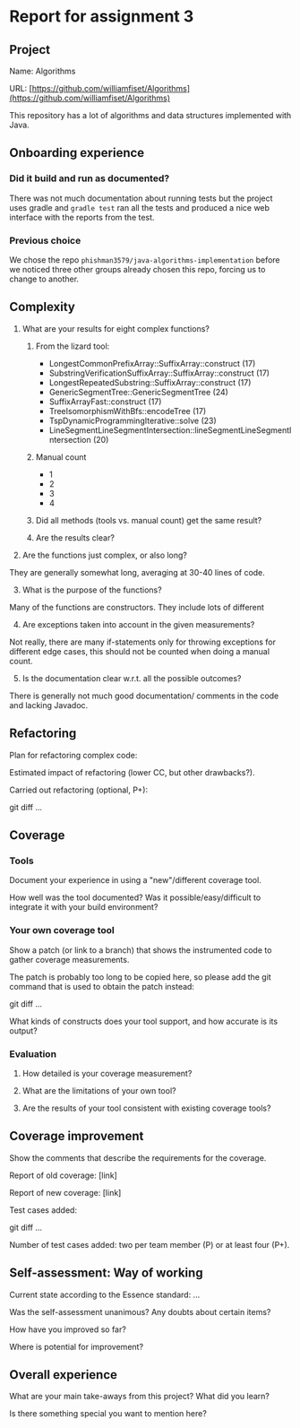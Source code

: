 # Report for assignment 3

## Project

Name: Algorithms

URL: [https://github.com/williamfiset/Algorithms](https://github.com/williamfiset/Algorithms)

This repository has a lot of algorithms and data structures implemented with Java.

## Onboarding experience

### Did it build and run as documented?

There was not much documentation about running tests but the project uses gradle and `gradle test` ran all the tests and produced a nice web interface with the reports from the test.

### Previous choice

We chose the repo `phishman3579/java-algorithms-implementation` before we noticed three other groups already chosen this repo, forcing us to change to another.

## Complexity

1. What are your results for eight complex functions?
   1. From the lizard tool:
      * LongestCommonPrefixArray::SuffixArray::construct (17)
      * SubstringVerificationSuffixArray::SuffixArray::construct (17)
      * LongestRepeatedSubstring::SuffixArray::construct (17)
      * GenericSegmentTree::GenericSegmentTree (24)
      * SuffixArrayFast::construct (17)
      * TreeIsomorphismWithBfs::encodeTree (17)
      * TspDynamicProgrammingIterative::solve (23)
      * LineSegmentLineSegmentIntersection::lineSegmentLineSegmentIntersection (20)
   2. Manual count
      * 1
      * 2
      * 3
      * 4
   3. Did all methods (tools vs. manual count) get the same result?

   4. Are the results clear?

2. Are the functions just complex, or also long?

They are generally somewhat long, averaging at 30-40 lines of code.

3. What is the purpose of the functions?

Many of the functions are constructors. They include lots of different

4. Are exceptions taken into account in the given measurements?

Not really, there are many if-statements only for throwing exceptions for different edge cases, this should not be counted when doing a manual count.

5. Is the documentation clear w.r.t. all the possible outcomes?

There is generally not much good documentation/ comments in the code and lacking Javadoc.

## Refactoring

Plan for refactoring complex code:

Estimated impact of refactoring (lower CC, but other drawbacks?).

Carried out refactoring (optional, P+):

git diff ...

## Coverage

### Tools

Document your experience in using a "new"/different coverage tool.

How well was the tool documented? Was it possible/easy/difficult to
integrate it with your build environment?

### Your own coverage tool

Show a patch (or link to a branch) that shows the instrumented code to
gather coverage measurements.

The patch is probably too long to be copied here, so please add
the git command that is used to obtain the patch instead:

git diff ...

What kinds of constructs does your tool support, and how accurate is
its output?

### Evaluation

1. How detailed is your coverage measurement?

2. What are the limitations of your own tool?

3. Are the results of your tool consistent with existing coverage tools?

## Coverage improvement

Show the comments that describe the requirements for the coverage.

Report of old coverage: [link]

Report of new coverage: [link]

Test cases added:

git diff ...

Number of test cases added: two per team member (P) or at least four (P+).

## Self-assessment: Way of working

Current state according to the Essence standard: ...

Was the self-assessment unanimous? Any doubts about certain items?

How have you improved so far?

Where is potential for improvement?

## Overall experience

What are your main take-aways from this project? What did you learn?

Is there something special you want to mention here?
